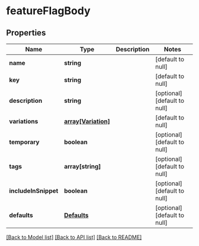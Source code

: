 # featureFlagBody

## Properties
Name | Type | Description | Notes
------------ | ------------- | ------------- | -------------
**name** | **string** |  | [default to null]
**key** | **string** |  | [default to null]
**description** | **string** |  | [optional] [default to null]
**variations** | [**array[Variation]**](Variation.md) |  | [default to null]
**temporary** | **boolean** |  | [optional] [default to null]
**tags** | **array[string]** |  | [optional] [default to null]
**includeInSnippet** | **boolean** |  | [optional] [default to null]
**defaults** | [**Defaults**](Defaults.md) |  | [optional] [default to null]

[[Back to Model list]](../README.md#documentation-for-models) [[Back to API list]](../README.md#documentation-for-api-endpoints) [[Back to README]](../README.md)


